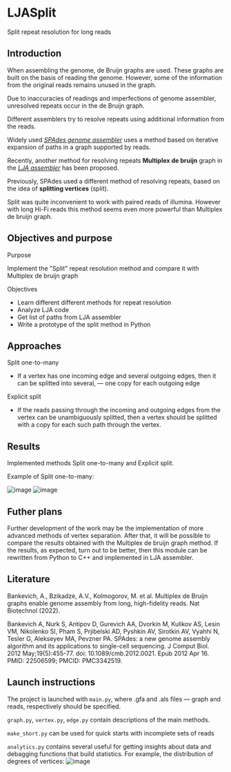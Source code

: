 # LJASplit
Split repeat resolution for long reads

## Introduction

When assembling the genome, de Bruijn graphs are used. These graphs are built on the basis of reading the genome. However, some of the information from the original reads remains unused in the graph.

Due to inaccuracies of readings and imperfections of genome assembler, unresolved repeats occur in the de Bruijn graph.

Different assemblers try to resolve repeats using additional information from the reads.

Widely used [_SPAdes genome assembler_]([url](https://github.com/ablab/spades/)) uses a method based on iterative expansion of paths in a graph supported by reads.

Recently, another method for resolving repeats **Multiplex de bruijn** graph in the [_LJA assembler_]([url](https://github.com/AntonBankevich/LJA)) has been proposed.

Previously, SPAdes used a different method of resolving repeats, based on the idea of **splitting vertices** (split).

Split was quite inconvenient to work with paired reads of illumina. However with long Hi-Fi reads this method seems even more powerful than Multiplex de bruijn graph.



## Objectives and purpose
Purpose

Implement the "Split" repeat resolution method and compare it with Multiplex de bruijn graph


Objectives

- Learn different different methods for repeat resolution
- Analyze LJA code
- Get list of paths from LJA assembler
- Write a prototype of the split method in Python

## Approaches
Split one-to-many

- If a vertex has one incoming edge and several outgoing edges, then it can be splitted into several, — one copy for each outgoing edge

Explicit split

- If the reads passing through the incoming and outgoing edges from the vertex can be unambiguously splitted, then a vertex should be splitted with a copy for each such path through the vertex.

## Results

Implemented methods Split one-to-many and Explicit split.

Example of Split one-to-many:

![image](https://user-images.githubusercontent.com/41432691/169665954-093490d3-4084-441b-80cd-1502615b92b4.png)
![image](https://user-images.githubusercontent.com/41432691/169665960-cbff2438-6d83-4dcb-9875-e25dac1f5d8a.png)


## Futher plans
Further development of the work may be the implementation of more advanced methods of vertex separation. After that, it will be possible to compare the results obtained with the Multiplex de bruijn graph method. If the results, as expected, turn out to be better, then this module can be rewritten from Python to C++ and implemented in LJA assembler.

## Literature
Bankevich, A., Bzikadze, A.V., Kolmogorov, M. et al. Multiplex de Bruijn graphs enable genome assembly from long, high-fidelity reads. Nat Biotechnol (2022).

Bankevich A, Nurk S, Antipov D, Gurevich AA, Dvorkin M, Kulikov AS, Lesin VM, Nikolenko SI, Pham S, Prjibelski AD, Pyshkin AV, Sirotkin AV, Vyahhi N, Tesler G, Alekseyev MA, Pevzner PA. SPAdes: a new genome assembly algorithm and its applications to single-cell sequencing. J Comput Biol. 2012 May;19(5):455-77. doi: 10.1089/cmb.2012.0021. Epub 2012 Apr 16. PMID: 22506599; PMCID: PMC3342519.

## Launch instructions

The project is launched with `main.py`, where .gfa and .als files — graph and reads, respectively should be specified.

`graph.py`, `vertex.py`, `edge.py` contain descriptions of the main methods.

`make_short.py` can be used for quick starts with incomplete sets of reads

`analytics.py` contains several useful for getting insights about data and debagging functions that build statistics. For example, the distribution of degrees of vertices:
![image](https://user-images.githubusercontent.com/41432691/169667226-47c29171-a588-4052-b7d8-d48adf89dd96.png)
